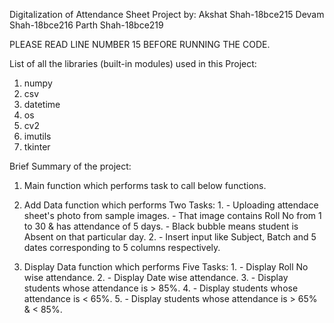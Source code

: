 Digitalization of Attendance Sheet
Project by:
           Akshat Shah-18bce215
           Devam Shah-18bce216
           Parth Shah-18bce219

PLEASE READ LINE NUMBER 15 BEFORE RUNNING THE CODE.

List of all the libraries (built-in modules) used in this Project:
1. numpy
2. csv
3. datetime
4. os
5. cv2
6. imutils
7. tkinter

Brief Summary of the project:

1. Main function which performs task to call below functions.

2. Add Data function which performs Two Tasks: 
           1.
           - Uploading attendace sheet's photo from sample images.
           - That image contains Roll No from 1 to 30 & has attendance of 5 days.
           - Black bubble means student is Absent on that particular day.
           2.
           - Insert input like Subject, Batch and 5 dates corresponding to 5 columns respectively.
           
3. Display Data function which performs Five Tasks:
           1.
           - Display Roll No wise attendance.
           2.
           - Display Date wise attendance.
           3.
           - Display students whose attendance is > 85%.
           4.
           - Display students whose attendance is < 65%.
           5.
           - Display students whose attendance is > 65%  & < 85%.

